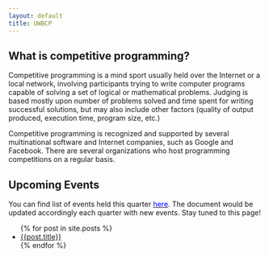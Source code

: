 ```yaml
---
layout: default
title: UWBCP
---
```


## What is competitive programming?

Competitive programming is a mind sport usually held over the Internet or a local network, involving participants trying to write computer programs capable of solving a set of logical or mathematical problems. Judging is based mostly upon number of problems solved and time spent for writing successful solutions, but may also include other factors (quality of output produced, execution time, program size, etc.)

Competitive programming is recognized and supported by several multinational software and Internet companies, such as Google and Facebook. There are several organizations who host programming competitions on a regular basis.

## Upcoming Events

You can find list of events held this quarter [<span style = "color:blue">here</span>](/events.md). The document would be updated accordingly each quarter with new events. Stay tuned to this page!

<ul>
  {% for post in site.posts %}
    <li>
      <a href="{{post.url}}">{{post.title}}</a>
    </li>
  {% endfor %}
</ul>
